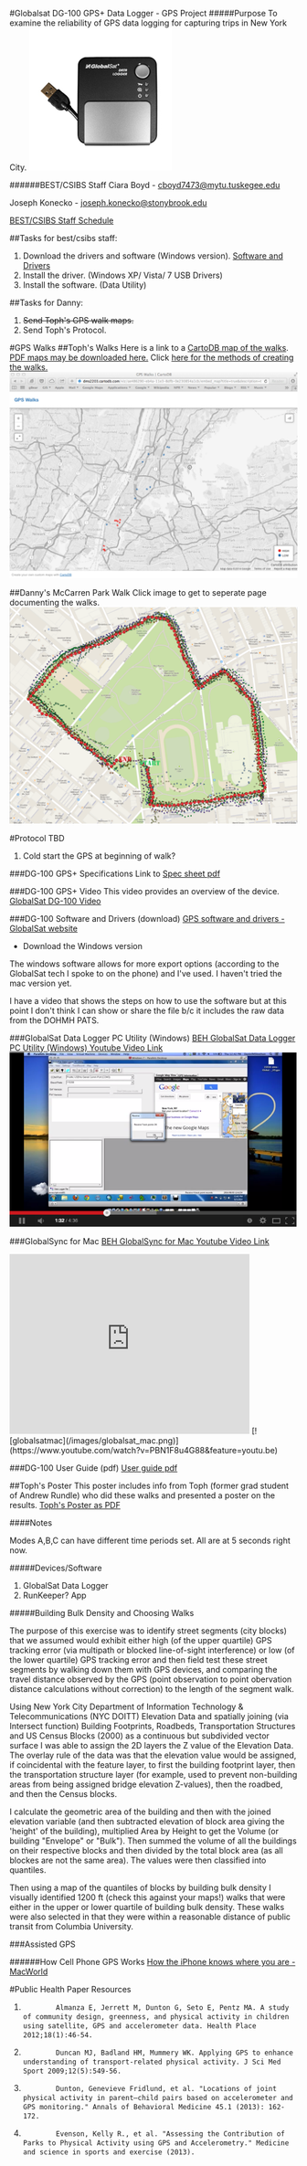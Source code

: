 #Globalsat DG-100 GPS+ Data Logger - GPS Project
#####Purpose
To examine the reliability of GPS data logging for capturing trips in New York City. 
[![IMAGE ALT TEXT HERE](https://raw.githubusercontent.com/nygeog/globalsat/master/images/dg100sm.jpg)](http://www.usglobalsat.com/p-25-dg-100-gpsdata-logger.aspx)

######BEST/CSIBS Staff
Ciara Boyd - cboyd7473@mytu.tuskegee.edu

Joseph Konecko - joseph.konecko@stonybrook.edu

[BEST/CSIBS Staff Schedule](https://github.com/nygeog/globalsat/raw/master/docs/2014_BEST_CSIBS%20calendar.pdf)

##Tasks for best/csibs staff:
<!--0. ~~Test~~ -->
1. Download the drivers and software (Windows version). [Software and Drivers](https://github.com/nygeog/globalsat#software-and-drivers-download)
2. Install the driver. (Windows XP/ Vista/ 7 USB Drivers)
3. Install the software. (Data Utility)

##Tasks for Danny:
1. ~~Send Toph's GPS walk maps.~~
2. Send Toph's Protocol. 


#GPS Walks
##Toph's Walks
Here is a link to a [CartoDB map of the walks](http://cdb.io/1o5lbgn). [PDF maps may be downloaded here.](https://github.com/nygeog/globalsat/raw/master/walks/Urban_Canyons_Small.pdf) Click [here for the methods of creating the walks.](https://github.com/nygeog/globalsat#building-bulk-density-and-choosing-walks)
[![CartoDB Map](https://raw.githubusercontent.com/nygeog/globalsat/master/images/cartodb.png)](http://cdb.io/1o5lBU5)

##Danny's McCarren Park Walk
Click image to get to seperate page documenting the walks. 
[![McCarren Park](/images/mccarren_pk.png)](https://github.com/nygeog/globalsat/blob/master/mccarren_park.md)

#Protocol
TBD

1. Cold start the GPS at beginning of walk?

###DG-100 GPS+ Specifications
Link to [Spec sheet pdf](https://github.com/nygeog/globalsat/blob/master/docs/dg100_spec.pdf?raw=true)

###DG-100 GPS+ Video 
This video provides an overview of the device. 
[GlobalSat DG-100 Video](https://www.youtube.com/watch?v=-ZuWIWfxt4U) 


###DG-100 Software and Drivers (download)
[GPS software and drivers - GlobalSat website](http://www.usglobalsat.com/s-85-dg-100-support.aspx) 

* Download the Windows version

The windows software allows for more export options (according to the GlobalSat tech I spoke to on the phone) and I've used. I haven't tried the mac version yet. 

I have a video that shows the steps on how to use the software but at this point I don't think I can show or share the file b/c it includes the raw data from the DOHMH PATS. 

###GlobalSat Data Logger PC Utility (Windows) 
[BEH GlobalSat Data Logger PC Utility (Windows) Youtube Video Link](https://www.youtube.com/watch?v=nXzMpCh_Nww) 
[![globalsatpc](/images/globalsat_pc.png)](https://www.youtube.com/watch?v=nXzMpCh_Nww)

###GlobalSync for Mac
[BEH GlobalSync for Mac Youtube Video Link](https://www.youtube.com/watch?v=PBN1F8u4G88&feature=youtu.be) 
<iframe width="420" height="315" src="http://www.youtube.com/embed/PBN1F8u4G88" frameborder="0" allowfullscreen></iframe>
[![globalsatmac](/images/globalsat_mac.png)](https://www.youtube.com/watch?v=PBN1F8u4G88&feature=youtu.be)

###DG-100 User Guide (pdf)
[User guide pdf](https://github.com/nygeog/globalsat/blob/master/docs/dg100_userguide.pdf?raw=true)

##Toph's Poster
This poster includes info from Toph (former grad student of Andrew Rundle) who did these walks and presented a poster on the results. 
[Toph's Poster as PDF](https://github.com/nygeog/globalsat/raw/master/docs/past_work/Practicum%20Poster%20Board.pdf)

####Notes

Modes A,B,C can have different time periods set. All are at 5 seconds right now.

#####Devices/Software

1. GlobalSat Data Logger
2. RunKeeper? App

#####Building Bulk Density and Choosing Walks

The purpose of this exercise was to identify street segments (city blocks) that we assumed would exhibit either high (of the upper quartile) GPS tracking error (via multipath or blocked line-of-sight interference) or low (of the lower quartile) GPS tracking error and then field test these street segments by walking down them with GPS devices, and comparing the travel distance observed by the GPS (point observation to point obervation distance calculations without correction) to the length of the segment walk. 

Using New York City Department of Information Technology & Telecommunications (NYC DOITT) Elevation Data and spatially joining (via Intersect function) Building Footprints, Roadbeds, Transportation Structures and US Census Blocks (2000) as a continuous but subdivided vector surface I was able to assign the 2D layers the Z value of the Elevation Data. The overlay rule of the data was that the elevation value would be assigned, if coincidental with the feature layer, to first the building footprint layer, then the transportation structure layer (for example, used to prevent non-building areas from being assigned bridge elevation Z-values), then the roadbed, and then the Census blocks. 

I calculate the geometric area of the building and then with the joined elevation variable (and then subtracted elevation of block area giving the 'height' of the building), multiplied Area by Height to get the Volume (or building "Envelope" or "Bulk"). Then summed the volume of all the buildings on their respective blocks and then divided by the total block area (as all blockes are not the same area). The values were then classified into quantiles. 

Then using a map of the quantiles of blocks by building bulk density I visually identified 1200 ft (check this against your maps!) walks that were either in the upper or lower quartile of building bulk density. These walks were also selected in that they were within a reasonable distance of public transit from Columbia University.


###Assisted GPS

######How Cell Phone GPS Works
[How the iPhone knows where you are - MacWorld](http://www.macworld.com/article/1159528/how_iphone_location_works.html)

<!--[Assisted-GPS Video](https://www.youtube.com/watch?v=Ph9tLBFzxy8)

[What do GPS and AGPS mean](https://www.youtube.com/watch?v=QYT9-qP_-pk&list=PLzdwB8GpDDG_6dIjq0ly8q89BjfcF1DI8)
[Google Hangout AGPS](https://www.youtube.com/watch?v=x4_22zIMmHU)-->

#Public Health Paper Resources

1.             Almanza E, Jerrett M, Dunton G, Seto E, Pentz MA. A study of community design, greenness, and physical activity in children using satellite, GPS and accelerometer data. Health Place 2012;18(1):46-54.
2.             Duncan MJ, Badland HM, Mummery WK. Applying GPS to enhance understanding of transport-related physical activity. J Sci Med Sport 2009;12(5):549-56.
3.             Dunton, Genevieve Fridlund, et al. "Locations of joint physical activity in parent–child pairs based on accelerometer and GPS monitoring." Annals of Behavioral Medicine 45.1 (2013): 162-172.
4.             Evenson, Kelly R., et al. "Assessing the Contribution of Parks to Physical Activity using GPS and Accelerometry." Medicine and science in sports and exercise (2013).